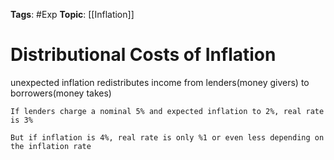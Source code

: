 
**Tags**: #Exp 
**Topic**: [[Inflation]]

# Distributional Costs of Inflation
unexpected inflation redistributes income from lenders(money givers) to borrowers(money takes)

```ad-info
If lenders charge a nominal 5% and expected inflation to 2%, real rate is 3%

But if inflation is 4%, real rate is only %1 or even less depending on the inflation rate
```
